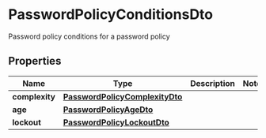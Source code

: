 

# PasswordPolicyConditionsDto

Password policy conditions for a password policy

## Properties

| Name | Type | Description | Notes |
|------------ | ------------- | ------------- | -------------|
|**complexity** | [**PasswordPolicyComplexityDto**](PasswordPolicyComplexityDto.md) |  |  |
|**age** | [**PasswordPolicyAgeDto**](PasswordPolicyAgeDto.md) |  |  |
|**lockout** | [**PasswordPolicyLockoutDto**](PasswordPolicyLockoutDto.md) |  |  |



